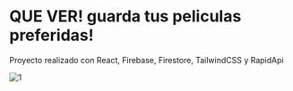 # QUE VER! guarda tus peliculas preferidas!

Proyecto realizado con React, Firebase, Firestore, TailwindCSS y RapidApi

![1](https://user-images.githubusercontent.com/105619330/205728390-d7836595-4367-419a-a4a8-1a07f53f991b.png)
